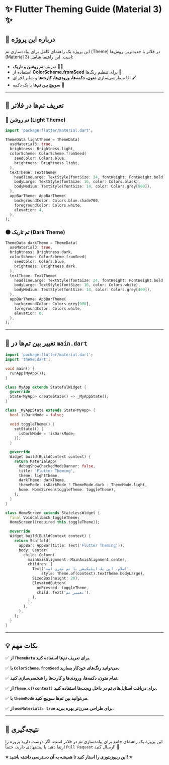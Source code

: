 # ✨ Flutter Theming Guide (Material 3) ✨

## 🌟 درباره این پروژه
این پروژه یک راهنمای کامل برای پیاده‌سازی تم (Theme) در فلاتر با جدیدترین روش‌ها (Material 3) است. این راهنما شامل:

- تعریف **تم روشن و تاریک** 🌟🌑
- استفاده از **ColorScheme.fromSeed** برای تنظیم رنگ‌ها 💟
- سفارشی‌سازی **متون، دکمه‌ها، ورودی‌ها، کارت‌ها** و سایر اجزای UI 🖌️
- **سوییچ بین تم‌ها** با یک دکمه 🔄

---

## 💪 تعریف تم‌ها در فلاتر

### 🌟 تم روشن (Light Theme)
```dart
import 'package:flutter/material.dart';

ThemeData lightTheme = ThemeData(
  useMaterial3: true,
  brightness: Brightness.light,
  colorScheme: ColorScheme.fromSeed(
    seedColor: Colors.blue,
    brightness: Brightness.light,
  ),
  textTheme: TextTheme(
    headlineLarge: TextStyle(fontSize: 24, fontWeight: FontWeight.bold, color: Colors.black),
    bodyLarge: TextStyle(fontSize: 16, color: Colors.black),
    bodyMedium: TextStyle(fontSize: 14, color: Colors.grey[800]),
  ),
  appBarTheme: AppBarTheme(
    backgroundColor: Colors.blue.shade700,
    foregroundColor: Colors.white,
    elevation: 4,
  ),
);
```

### 🌑 تم تاریک (Dark Theme)
```dart
ThemeData darkTheme = ThemeData(
  useMaterial3: true,
  brightness: Brightness.dark,
  colorScheme: ColorScheme.fromSeed(
    seedColor: Colors.blue,
    brightness: Brightness.dark,
  ),
  textTheme: TextTheme(
    headlineLarge: TextStyle(fontSize: 24, fontWeight: FontWeight.bold, color: Colors.white),
    bodyLarge: TextStyle(fontSize: 16, color: Colors.white),
    bodyMedium: TextStyle(fontSize: 14, color: Colors.grey[400]),
  ),
  appBarTheme: AppBarTheme(
    backgroundColor: Colors.grey[900],
    foregroundColor: Colors.white,
    elevation: 0,
  ),
);
```

---

## 🔄 تغییر بین تم‌ها در `main.dart`
```dart
import 'package:flutter/material.dart';
import 'theme.dart';

void main() {
  runApp(MyApp());
}

class MyApp extends StatefulWidget {
  @override
  State<MyApp> createState() => _MyAppState();
}

class _MyAppState extends State<MyApp> {
  bool isDarkMode = false;

  void toggleTheme() {
    setState(() {
      isDarkMode = !isDarkMode;
    });
  }

  @override
  Widget build(BuildContext context) {
    return MaterialApp(
      debugShowCheckedModeBanner: false,
      title: 'Flutter Theming',
      theme: lightTheme,
      darkTheme: darkTheme,
      themeMode: isDarkMode ? ThemeMode.dark : ThemeMode.light,
      home: HomeScreen(toggleTheme: toggleTheme),
    );
  }
}

class HomeScreen extends StatelessWidget {
  final VoidCallback toggleTheme;
  HomeScreen({required this.toggleTheme});

  @override
  Widget build(BuildContext context) {
    return Scaffold(
      appBar: AppBar(title: Text('Flutter Theming')),
      body: Center(
        child: Column(
          mainAxisAlignment: MainAxisAlignment.center,
          children: [
            Text('سلام، این یک اپلیکیشن با تم مدرن است!',
                style: Theme.of(context).textTheme.bodyLarge),
            SizedBox(height: 20),
            ElevatedButton(
              onPressed: toggleTheme,
              child: Text('تغییر تم'),
            ),
          ],
        ),
      ),
    );
  }
}
```

---

## 💡 نکات مهم
✅ **از `ThemeData` برای تعریف تم‌ها استفاده کنید.**

✅ **با `ColorScheme.fromSeed` می‌توانید رنگ‌های خودکار بسازید.**

✅ **تمام متون، دکمه‌ها، ورودی‌ها و کارت‌ها را شخصی‌سازی کنید.**

✅ **از `Theme.of(context)` برای دریافت استایل‌های تم در داخل ویجت‌ها استفاده کنید.**

✅ **با `themeMode` می‌توانید بین تم‌ها سوییچ کنید.**

✅ **از `useMaterial3: true` برای طراحی مدرن‌تر بهره ببرید.**

---

## 🎉 نتیجه‌گیری
این پروژه یک راهنمای جامع برای پیاده‌سازی تم در فلاتر است. اگر دوست دارید پروژه را ارتقا دهید یا پیشنهادی دارید، حتماً `Pull Request` ارسال کنید! 🚀

**⭐ این ریپوزیتوری را استار کنید تا همیشه به آن دسترسی داشته باشید! ⭐**

